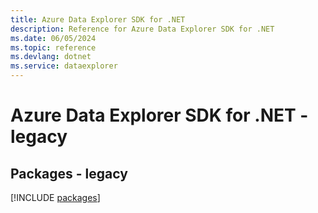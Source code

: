 ```yaml
---
title: Azure Data Explorer SDK for .NET
description: Reference for Azure Data Explorer SDK for .NET
ms.date: 06/05/2024
ms.topic: reference
ms.devlang: dotnet
ms.service: dataexplorer
---
```

# Azure Data Explorer SDK for .NET - legacy
## Packages - legacy
[!INCLUDE [packages](data-explorer-index.md)]